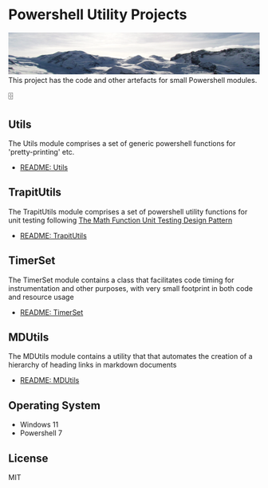 # Powershell Utility Projects
<img src="mountains.png">
This project has the code and other artefacts for small Powershell modules.

:file_cabinet:

## Utils
The Utils module comprises a set of generic powershell functions for 'pretty-printing' etc.

- [README: Utils](Utils/README.md)

## TrapitUtils
The TrapitUtils module comprises a set of powershell utility functions for unit testing following [The Math Function Unit Testing Design Pattern](https://brenpatf.github.io/2023/06/05/the-math-function-unit-testing-design-pattern.html)

- [README: TrapitUtils](TrapitUtils/README.md)

## TimerSet
The TimerSet module contains a class that facilitates code timing for instrumentation and other purposes, with very small footprint in both code and resource usage

- [README: TimerSet](TimerSet/README.md)

## MDUtils
The MDUtils module contains a utility that that automates the creation of a hierarchy of heading links in markdown documents

- [README: MDUtils](MDUtils/README.md)

## Operating System
- Windows 11
- Powershell 7

## License
MIT
